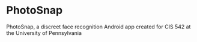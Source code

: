 PhotoSnap
=========

PhotoSnap, a discreet face recognition Android app created for CIS 542 at the University of Pennsylvania
